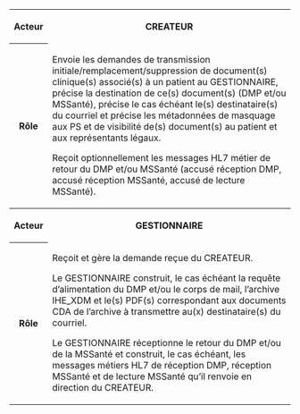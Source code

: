 <table>
<tbody>
<tr>
<th>
<p><strong>Acteur</strong></p>
</th>
<th>
<p>CREATEUR</p>
</th>
</tr>
<tr>
<th>
<p><strong>Rôle</strong></p>
</th>
<td >
<p>Envoie les demandes de transmission initiale/remplacement/suppression de document(s) clinique(s) associ&eacute;(s) &agrave; un patient au GESTIONNAIRE, pr&eacute;cise la destination de ce(s) document(s) (DMP et/ou MSSant&eacute;), pr&eacute;cise le cas &eacute;ch&eacute;ant le(s) destinataire(s) du courriel et pr&eacute;cise les m&eacute;tadonn&eacute;es de masquage aux PS et de visibilit&eacute; de(s) document(s) au patient et aux repr&eacute;sentants l&eacute;gaux.</p>
<p> Re&ccedil;oit optionnellement les messages HL7 m&eacute;tier de retour du DMP et/ou MSSant&eacute; (accus&eacute; r&eacute;ception DMP, accus&eacute; r&eacute;ception MSSant&eacute;, accus&eacute; de lecture MSSant&eacute;).</p>
</td>
</tr>
<tr>
<th>
<p><strong>Acteur</strong></p>
</th>
<th>
<p>GESTIONNAIRE</p>
</th>
</tr>
<tr>
<th>
<p><strong>Rôle</strong></p>
</th>
<td>
<p>Re&ccedil;oit et g&egrave;re la demande re&ccedil;ue du CREATEUR.</p>
<p> Le GESTIONNAIRE construit, le cas &eacute;ch&eacute;ant la requ&ecirc;te d&rsquo;alimentation du DMP et/ou le corps de mail, l&rsquo;archive IHE_XDM et le(s) PDF(s) correspondant aux documents CDA de l&rsquo;archive &agrave; transmettre au(x) destinataire(s) du courriel.</p>
<p> Le GESTIONNAIRE r&eacute;ceptionne le retour du DMP et/ou de la MSSant&eacute; et construit, le cas &eacute;ch&eacute;ant, les messages m&eacute;tiers HL7 de r&eacute;ception DMP, r&eacute;ception MSSant&eacute; et de lecture MSSant&eacute; qu&rsquo;il renvoie en direction du CREATEUR.</p>
</td>
</tr>
</tbody>
</table>
